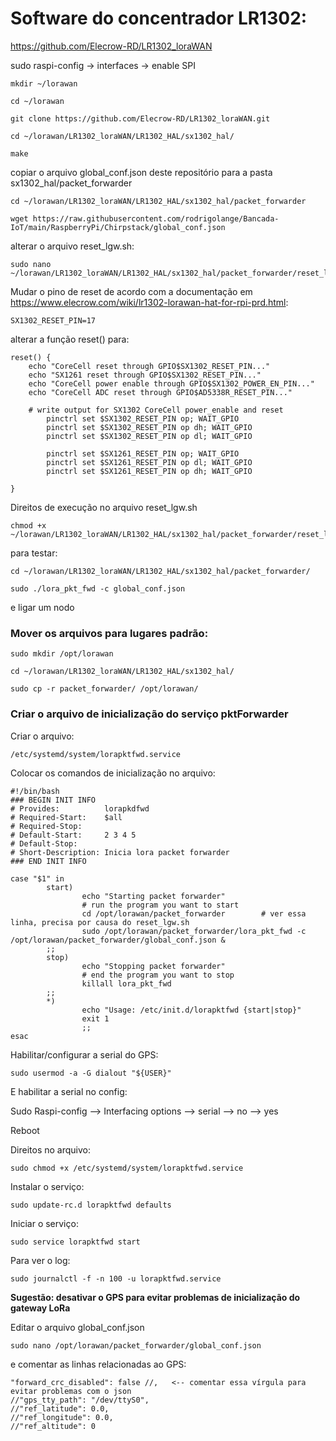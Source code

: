 # Software do concentrador LR1302: 

https://github.com/Elecrow-RD/LR1302_loraWAN

sudo raspi-config -> interfaces -> enable SPI

```
mkdir ~/lorawan

cd ~/lorawan

git clone https://github.com/Elecrow-RD/LR1302_loraWAN.git

cd ~/lorawan/LR1302_loraWAN/LR1302_HAL/sx1302_hal/

make

```

copiar o arquivo global_conf.json deste repositório para a pasta sx1302_hal/packet_forwarder

```
cd ~/lorawan/LR1302_loraWAN/LR1302_HAL/sx1302_hal/packet_forwarder

wget https://raw.githubusercontent.com/rodrigolange/Bancada-IoT/main/RaspberryPi/Chirpstack/global_conf.json
```


alterar o arquivo reset_lgw.sh:

```
sudo nano ~/lorawan/LR1302_loraWAN/LR1302_HAL/sx1302_hal/packet_forwarder/reset_lgw.sh
```

Mudar o pino de reset de acordo com a documentação em https://www.elecrow.com/wiki/lr1302-lorawan-hat-for-rpi-prd.html:

```
SX1302_RESET_PIN=17
```

alterar a função reset() para:

```
reset() {
    echo "CoreCell reset through GPIO$SX1302_RESET_PIN..."
    echo "SX1261 reset through GPIO$SX1302_RESET_PIN..."
    echo "CoreCell power enable through GPIO$SX1302_POWER_EN_PIN..."
    echo "CoreCell ADC reset through GPIO$AD5338R_RESET_PIN..."

    # write output for SX1302 CoreCell power_enable and reset
        pinctrl set $SX1302_RESET_PIN op; WAIT_GPIO
        pinctrl set $SX1302_RESET_PIN op dh; WAIT_GPIO
        pinctrl set $SX1302_RESET_PIN op dl; WAIT_GPIO

        pinctrl set $SX1261_RESET_PIN op; WAIT_GPIO
        pinctrl set $SX1261_RESET_PIN op dl; WAIT_GPIO
        pinctrl set $SX1261_RESET_PIN op dh; WAIT_GPIO

}
```

Direitos de execução no arquivo reset_lgw.sh

```
chmod +x ~/lorawan/LR1302_loraWAN/LR1302_HAL/sx1302_hal/packet_forwarder/reset_lgw.sh
```


para testar: 

```
cd ~/lorawan/LR1302_loraWAN/LR1302_HAL/sx1302_hal/packet_forwarder/

sudo ./lora_pkt_fwd -c global_conf.json 
```
e ligar um nodo

### Mover os arquivos para lugares padrão:

```
sudo mkdir /opt/lorawan

cd ~/lorawan/LR1302_loraWAN/LR1302_HAL/sx1302_hal/

sudo cp -r packet_forwarder/ /opt/lorawan/
```

### Criar o arquivo de inicialização do serviço pktForwarder

Criar o arquivo:

```
/etc/systemd/system/lorapktfwd.service
```

Colocar os comandos de inicialização no arquivo:

```
#!/bin/bash
### BEGIN INIT INFO
# Provides:          lorapkdfwd
# Required-Start:    $all
# Required-Stop:
# Default-Start:     2 3 4 5
# Default-Stop:
# Short-Description: Inicia lora packet forwarder
### END INIT INFO

case "$1" in
        start)
                echo "Starting packet forwarder"
                # run the program you want to start
                cd /opt/lorawan/packet_forwarder        # ver essa linha, precisa por causa do reset_lgw.sh
                sudo /opt/lorawan/packet_forwarder/lora_pkt_fwd -c /opt/lorawan/packet_forwarder/global_conf.json &
        ;;
        stop)
                echo "Stopping packet forwarder"
                # end the program you want to stop
                killall lora_pkt_fwd
        ;;
        *)
                echo "Usage: /etc/init.d/lorapktfwd {start|stop}"
                exit 1
                ;;
esac
```

Habilitar/configurar a serial do GPS:

```
sudo usermod -a -G dialout "${USER}"
```

E habilitar a serial no config:

Sudo Raspi-config —> Interfacing options —> serial —> no —> yes

Reboot



Direitos no arquivo:

```
sudo chmod +x /etc/systemd/system/lorapktfwd.service
```

Instalar o serviço:

```
sudo update-rc.d lorapktfwd defaults
```

Iniciar o serviço:

```
sudo service lorapktfwd start
```

Para ver o log:

```
sudo journalctl -f -n 100 -u lorapktfwd.service
```

**Sugestão: desativar o GPS para evitar problemas de inicialização do gateway LoRa**

Editar o arquivo global_conf.json

```
sudo nano /opt/lorawan/packet_forwarder/global_conf.json
```

e comentar as linhas relacionadas ao GPS:

```
"forward_crc_disabled": false //,   <-- comentar essa vírgula para evitar problemas com o json
//"gps_tty_path": "/dev/ttyS0",
//"ref_latitude": 0.0,
//"ref_longitude": 0.0,
//"ref_altitude": 0
```
